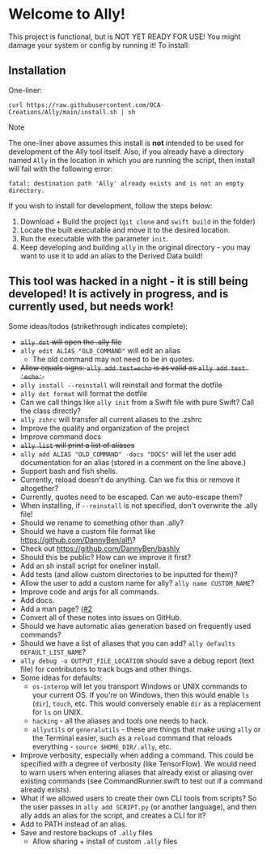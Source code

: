 # Welcome to Ally!
This project is functional, but is NOT YET READY FOR USE! You might damage your system or config by running it! To install:
## Installation
One-liner:
```
curl https://raw.githubusercontent.com/OCA-Creations/Ally/main/install.sh | sh
```
> [!NOTE]
> The one-liner above assumes this install is **not** intended to be used for development of the Ally tool itself. Also, if you already have a directory named `Ally` in the location in which you are running the script, then install will fail with the following error:
> ```
> fatal: destination path 'Ally' already exists and is not an empty directory.
> ```
If you wish to install for development, follow the steps below:
1. Download + Build the project (`git clone` and `swift build` in the folder)
2. Locate the built executable and move it to the desired location.
3. Run the executable with the parameter `init`.
4. Keep developing and building `ally` in the original directory - you may want to use it to add an alias to the Derived Data build!
## This tool was hacked in a night - it is still being developed! It is actively in progress, and is currently used, but needs work!
Some ideas/todos (strikethrough indicates complete):
- <s>`ally dot` will open the .ally file</s>
- `ally edit ALIAS "OLD_COMMAND"` will edit an alias
    - The old command may not need to be in quotes.
- <s>Allow equals signs: `ally add test=echo` is as valid as `ally add test 'echo'`.</s>
- `ally install --reinstall` will reinstall and format the dotfile
- `ally dot format` will format the dotfile
- Can we call things like `ally init` from a Swift file with pure Swift? Call the class directly?
- `ally zshrc` will transfer all current aliases to the .zshrc
- Improve the quality and organization of the project
- Improve command docs
- <s>`ally list` will print a list of aliases</s>
- `ally add ALIAS "OLD_COMMAND" -docs "DOCS"` will let the user add documentation for an alias (stored in a comment on the line above.)
- Support bash and fish shells.
- Currently, reload doesn't do anything. Can we fix this or remove it altogether?
- Currently, quotes need to be escaped. Can we auto-escape them?
- When installing, if `--reinstall` is not specified, don't overwrite the .ally file!
- Should we rename to something other than .ally?
- Should we have a custom file format like https://github.com/DannyBen/alf\?
- Check out https://github.com/DannyBen/bashly
- Should this be public? How can we improve it first?
- Add an sh install script for oneliner install.
- Add tests (and allow custom directories to be inputted for them)?
- Allow the user to add a custom name for ally? `ally name CUSTOM_NAME`?
- Improve code and args for all commands.
- Add docs.
- Add a man page? ([#2](https://github.com/OCA-Creations/Ally/issues/2)
- Convert all of these notes into issues on GitHub.
- Should we have automatic alias generation based on frequently used commands?
- Should we have a list of aliases that you can add? `ally defaults DEFAULT_LIST_NAME`?
- `ally debug -o OUTPUT_FILE_LOCATION` should save a debug report (text file) for contributors to track bugs and other things.
- Some ideas for defaults:
    - `os-interop` will let you transport Windows or UNIX commands to your current OS. If you're on Windows, then this would enable `ls` (`dir`), `touch`, etc. This would conversely enable `dir` as a replacement for `ls` on UNIX.
    - `hacking` - all the aliases and tools one needs to hack.
    - `allyutils` or `generalutils` - these are things that make using `ally` or the Terminal easier, such as a `reload` command that reloads everything - `source $HOME_DIR/.ally`, etc.
- Improve verbosity, especially when adding a command. This could be specified with a degree of verbosity (like TensorFlow). We would need to warn users when entering aliases that already exist or aliasing over existing commands (see CommandRunner.swift to test out if a command already exists).
- What if we allowed users to create their own CLI tools from scripts? So the user passes in `ally add SCRIPT.py` (or another language), and then ally adds an alias for the script, and creates a CLI for it?
- Add to PATH instead of an alias.
- Save and restore backups of `.ally` files
    - Allow sharing + install of custom `.ally` files
